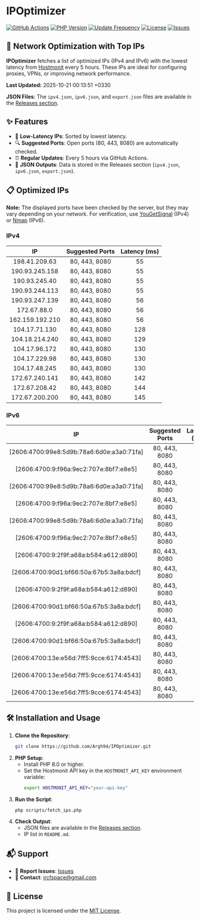 # IPOptimizer

[![GitHub Actions](https://github.com/Argh94/IPOptimizer/workflows/IPOptimizer/badge.svg)](https://github.com/Argh94/IPOptimizer/actions)
[![PHP Version](https://img.shields.io/badge/PHP-8.0-blue)](https://www.php.net)
[![Update Frequency](https://img.shields.io/badge/Updates-Every%205%20Hours-green)](https://github.com/Argh94/IPOptimizer)
[![License](https://img.shields.io/badge/License-MIT-yellow)](https://opensource.org/licenses/MIT)
[![Issues](https://img.shields.io/github/issues/Argh94/IPOptimizer)](https://github.com/Argh94/IPOptimizer/issues)

## 🚀 Network Optimization with Top IPs

**IPOptimizer** fetches a list of optimized IPs (IPv4 and IPv6) with the lowest latency from [Hostmonit](https://hostmonit.com/) every 5 hours. These IPs are ideal for configuring proxies, VPNs, or improving network performance.

**Last Updated:** 2025-10-21 00:13:51 +0330

**JSON Files**: The `ipv4.json`, `ipv6.json`, and `export.json` files are available in the [Releases section](https://github.com/Argh94/IPOptimizer/releases).

## ✨ Features
- 📡 **Low-Latency IPs**: Sorted by lowest latency.
- 🔍 **Suggested Ports**: Open ports (80, 443, 8080) are automatically checked.
- ⏰ **Regular Updates**: Every 5 hours via GitHub Actions.
- 📄 **JSON Outputs**: Data is stored in the Releases section (`ipv4.json`, `ipv6.json`, `export.json`).

## 📋 Optimized IPs

**Note:** The displayed ports have been checked by the server, but they may vary depending on your network. For verification, use [YouGetSignal](https://www.yougetsignal.com/tools/open-ports/) (IPv4) or [Nmap](https://nmap.org/) (IPv6).

### IPv4
| IP | Suggested Ports | Latency (ms) |
|:---:|:---------------:|:------------:|
| 198.41.209.63 | 80, 443, 8080 | 55 |
| 190.93.245.158 | 80, 443, 8080 | 55 |
| 190.93.245.40 | 80, 443, 8080 | 55 |
| 190.93.244.113 | 80, 443, 8080 | 55 |
| 190.93.247.139 | 80, 443, 8080 | 56 |
| 172.67.88.0 | 80, 443, 8080 | 56 |
| 162.159.192.210 | 80, 443, 8080 | 56 |
| 104.17.71.130 | 80, 443, 8080 | 128 |
| 104.18.214.240 | 80, 443, 8080 | 129 |
| 104.17.96.172 | 80, 443, 8080 | 130 |
| 104.17.229.98 | 80, 443, 8080 | 130 |
| 104.17.48.245 | 80, 443, 8080 | 130 |
| 172.67.240.141 | 80, 443, 8080 | 142 |
| 172.67.208.42 | 80, 443, 8080 | 144 |
| 172.67.200.200 | 80, 443, 8080 | 145 |

### IPv6
| IP | Suggested Ports | Latency (ms) |
|:---:|:---------------:|:------------:|
| [2606:4700:99e8:5d9b:78a6:6d0e:a3a0:71fa] | 80, 443, 8080 | 3 |
| [2606:4700:9:f96a:9ec2:707e:8bf7:e8e5] | 80, 443, 8080 | 3 |
| [2606:4700:99e8:5d9b:78a6:6d0e:a3a0:71fa] | 80, 443, 8080 | 3 |
| [2606:4700:9:f96a:9ec2:707e:8bf7:e8e5] | 80, 443, 8080 | 3 |
| [2606:4700:99e8:5d9b:78a6:6d0e:a3a0:71fa] | 80, 443, 8080 | 3 |
| [2606:4700:9:f96a:9ec2:707e:8bf7:e8e5] | 80, 443, 8080 | 3 |
| [2606:4700:9:2f9f:a68a:b584:a612:d890] | 80, 443, 8080 | 4 |
| [2606:4700:90d1:bf66:50a:67b5:3a8a:bdcf] | 80, 443, 8080 | 4 |
| [2606:4700:9:2f9f:a68a:b584:a612:d890] | 80, 443, 8080 | 4 |
| [2606:4700:90d1:bf66:50a:67b5:3a8a:bdcf] | 80, 443, 8080 | 4 |
| [2606:4700:9:2f9f:a68a:b584:a612:d890] | 80, 443, 8080 | 4 |
| [2606:4700:90d1:bf66:50a:67b5:3a8a:bdcf] | 80, 443, 8080 | 4 |
| [2606:4700:13e:e56d:7ff5:9cce:6174:4543] | 80, 443, 8080 | 13 |
| [2606:4700:13e:e56d:7ff5:9cce:6174:4543] | 80, 443, 8080 | 13 |
| [2606:4700:13e:e56d:7ff5:9cce:6174:4543] | 80, 443, 8080 | 13 |

## 🛠️ Installation and Usage
1. **Clone the Repository**:
   ```bash
   git clone https://github.com/Argh94/IPOptimizer.git
   ```
2. **PHP Setup**:
   - Install PHP 8.0 or higher.
   - Set the Hostmonit API key in the `HOSTMONIT_API_KEY` environment variable:
     ```bash
     export HOSTMONIT_API_KEY="your-api-key"
     ```
3. **Run the Script**:
   ```bash
   php scripts/fetch_ips.php
   ```
4. **Check Output**:
   - JSON files are available in the [Releases section](https://github.com/Argh94/IPOptimizer/releases).
   - IP list in `README.md`.

## 📬 Support
- 🐛 **Report Issues**: [Issues](https://github.com/Argh94/IPOptimizer/issues)
- 📧 **Contact**: [ircfspace@gmail.com](mailto:ircfspace@gmail.com)

## 📄 License
This project is licensed under the [MIT License](https://github.com/Argh94/HandWave/blob/main/LICENCE).
